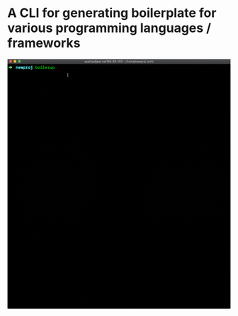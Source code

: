 # A CLI for generating boilerplate for various programming languages / frameworks

![boilerup demo](https://github.com/astpierre/boilerup/blob/master/static/demo.gif?raw=true)
